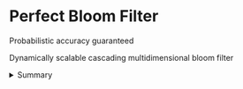 # Perfect Bloom Filter
Probabilistic accuracy guaranteed

Dynamically scalable cascading multidimensional bloom filter 

<details>
  <summary>Summary</summary>

  In memory hybrid filter system. Concept design inspired by perfect hashing. Uses binary hashing with murmur3 for both the double hashing into the bloom filters and jump consistent hashing for determining vector partitions. Requires storage to utilize bloom filter rehashing feature.


  System as is:    
  3 level cascade.   
     
  Umbrella outer bloom 2^32 7 hashes
  Vector 4096 buckets, each key slots into two buckets/inner bloomfilters 
  Inner blooms 2^20 13 hashes
  Both inner blooms must collide for it to be a false positive

  Current config set to: 1 in 2.4 trillion queries



  Refactoring to use a more modular and scalable design

  No big bloom only multidimensional blooms using array intead of a vector for reduces overhead during the hash slot sharding. Also refactoring to use arenas for each bloom filter and arc swap to make it async compatible and allow for reduced overhead for key insertions via the bloom being in a preallocated contiguous arena in the healp and accessed via pointer and dropped in constant time. This paired with the existing jump hash partition for hash slot sharding and double hash for bloom filter insertion should work well. 

  Also thinking about wasy of minimizing overhead for io suck as usisng a protobuf instead of embedded db or simple txt file. 


</details>